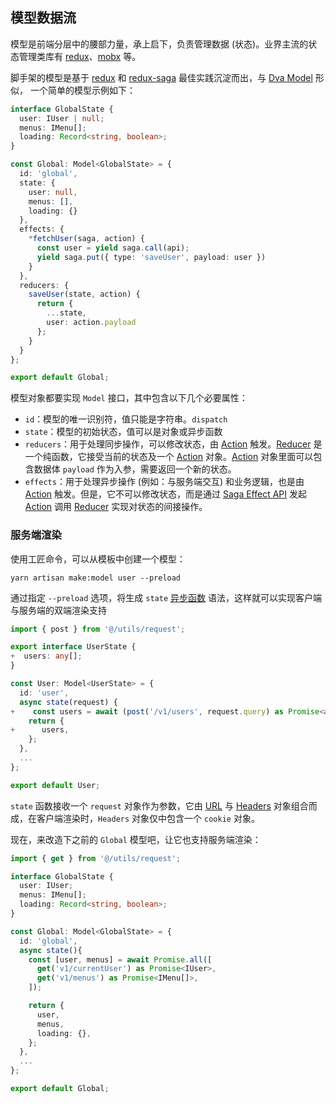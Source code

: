 ## 模型数据流

模型是前端分层中的腰部力量，承上启下，负责管理数据 (状态)。业界主流的状态管理类库有 [redux](https://github.com/reduxjs/redux)、[mobx](https://github.com/mobxjs/mobx) 等。

脚手架的模型是基于 [redux](https://github.com/reduxjs/redux) 和 [redux-saga](https://github.com/redux-saga/redux-saga) 最佳实践沉淀而出，与 [Dva Model](https://dvajs.com/guide/concepts.html#models) 形似， 一个简单的模型示例如下：

```ts
interface GlobalState {
  user: IUser | null;
  menus: IMenu[];
  loading: Record<string, boolean>;
}

const Global: Model<GlobalState> = {
  id: 'global',
  state: {
    user: null,
    menus: [],
    loading: {}
  },
  effects: {
    *fetchUser(saga, action) {
      const user = yield saga.call(api);
      yield saga.put({ type: 'saveUser', payload: user })
    }
  },
  reducers: {
    saveUser(state, action) {
      return {
        ...state,
        user: action.payload
      };
    }
  }
};

export default Global;
```

模型对象都要实现 `Model` 接口，其中包含以下几个必要属性：

- `id`：模型的唯一识别符，值只能是字符串。`dispatch`
- `state`：模型的初始状态，值可以是对象或异步函数
- `reducers`：用于处理同步操作，可以修改状态，由 [Action](https://redux.js.org/basics/actions) 触发。[Reducer](https://redux.js.org/basics/reducers) 是一个纯函数，它接受当前的状态及一个 [Action](https://redux.js.org/basics/actions) 对象。[Action](https://redux.js.org/basics/actions) 对象里面可以包含数据体 `payload` 作为入参，需要返回一个新的状态。
- `effects`：用于处理异步操作 (例如：与服务端交互) 和业务逻辑，也是由 [Action](https://redux.js.org/basics/actions) 触发。但是，它不可以修改状态，而是通过 [Saga Effect API](https://redux-saga.js.org/docs/api/#effect-creators) 发起 [Action](https://redux.js.org/basics/actions) 调用 [Reducer](https://redux.js.org/basics/reducers) 实现对状态的间接操作。

### 服务端渲染

使用工匠命令，可以从模板中创建一个模型：

```
yarn artisan make:model user --preload
```

通过指定 `--preload` 选项，将生成 `state` [异步函数](https://es6.ruanyifeng.com/#docs/async) 语法，这样就可以实现客户端与服务端的双端渲染支持

```ts
import { post } from '@/utils/request';

export interface UserState {
+  users: any[];
}

const User: Model<UserState> = {
  id: 'user',
  async state(request) {
+    const users = await (post('/v1/users', request.query) as Promise<any[]>);
    return {
+      users,
    };
  },
  ...
};

export default User;
```

`state` 函数接收一个 `request` 对象作为参数，它由 [URL](https://nodejs.org/dist/latest-v12.x/docs/api/url.html#url_legacy_urlobject) 与 [Headers](https://nodejs.org/dist/latest-v12.x/docs/api/http.html#http_message_headers) 对象组合而成，在客户端渲染时，`Headers` 对象仅中包含一个 `cookie` 对象。

现在，来改造下之前的 `Global` 模型吧，让它也支持服务端渲染：

```ts
import { get } from '@/utils/request';

interface GlobalState {
  user: IUser;
  menus: IMenu[];
  loading: Record<string, boolean>;
}

const Global: Model<GlobalState> = {
  id: 'global',
  async state(){
    const [user, menus] = await Promise.all([
      get('v1/currentUser') as Promise<IUser>,
      get('v1/menus') as Promise<IMenu[]>,
    ]);

    return {
      user,
      menus,
      loading: {},
    };
  },
  ...
};

export default Global;
```
